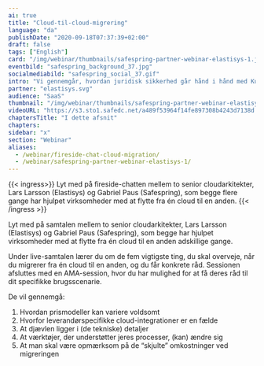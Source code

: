 ```yaml
---
ai: true
title: "Cloud-til-cloud-migrering"
language: "da"
publishDate: "2020-09-18T07:37:39+02:00"
draft: false
tags: ["English"]
card: "/img/webinar/thumbnails/safespring-partner-webinar-elastisys-1.jpg"
eventbild: "safespring_background_37.jpg"
socialmediabild: "safespring_social_37.gif"
intro: "Vi gennemgår, hvordan juridisk sikkerhed går hånd i hånd med Kubernetes og cloud-native applikationer"
partner: "elastisys.svg"
audience: "SaaS"
thumbnail: "/img/webinar/thumbnails/safespring-partner-webinar-elastisys-1.jpg"
videoURL: "https://s3.sto1.safedc.net/a489f53964f14fe897308b4243d7138d:processedvideos/safespring-partner-webinar-elastisys-1/master.m3u8"
chaptersTitle: "I dette afsnit"
chapters:
sidebar: "x"
section: "Webinar"
aliases:
  - /webinar/fireside-chat-cloud-migration/
  - /webinar/safespring-partner-webinar-elastisys-1/
---
```

{{< ingress>}}
Lyt med på fireside-chatten mellem to senior cloudarkitekter, Lars Larsson (Elastisys) og Gabriel Paus (Safespring), som begge flere gange har hjulpet virksomheder med at flytte fra én cloud til en anden.
{{< /ingress >}}

Lyt med på samtalen mellem to senior cloudarkitekter, Lars Larsson (Elastisys) og Gabriel Paus (Safespring), som begge har hjulpet virksomheder med at flytte fra én cloud til en anden adskillige gange.

Under live-samtalen lærer du om de fem vigtigste ting, du skal overveje, når du migrerer fra én cloud til en anden, og du får konkrete råd. Sessionen afsluttes med en AMA-session, hvor du har mulighed for at få deres råd til dit specifikke brugsscenarie.

De vil gennemgå:

1. Hvordan prismodeller kan variere voldsomt
2. Hvorfor leverandørspecifikke cloud-integrationer er en fælde
3. At djævlen ligger i (de tekniske) detaljer
4. At værktøjer, der understøtter jeres processer, (kan) ændre sig
5. At man skal være opmærksom på de “skjulte” omkostninger ved migreringen